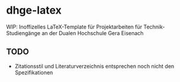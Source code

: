 # dhge-latex
WIP: Inoffizelles LaTeX-Template für Projektarbeiten für Technik-Studiengänge an der Dualen Hochschule Gera Eisenach

## TODO
* Zitationsstil und Literaturverzeichnis entsprechen noch nicht den Spezifikationen
